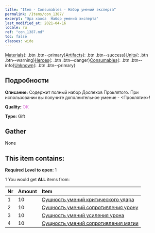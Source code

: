 ```yaml
---
title: "Item - Consumables - Набор умений эксперта"
permalink: /Items/con_1387/
excerpt: "Эра хаоса  Набор умений эксперта"
last_modified_at: 2021-04-16
locale: ru
ref: "con_1387.md"
toc: false
classes: wide
---
```

 [Materials](/ru/Items/){: .btn .btn--primary}[Artifacts](/ru/Items/Artifacts/){: .btn .btn--success}[Units](/ru/Items/Units/){: .btn .btn--warning}[Heroes](/ru/Items/Heroes/){: .btn .btn--danger}[Consumables](/ru/Items/Consumables/){: .btn .btn--info}[Unknown](/ru/Items/Unknown/){: .btn .btn--primary}

## Подробности
 **Описание:** Содержит полный набор Доспехов Проклятого. При использовании вы получите дополнительное умение - <Проклятие>!

 **Quality:** <span style="color: #DA70D6">OK</span>

 **Type:** Gift

## Gather

  None

## This item contains:

 **Required Level to open:** 1

 1 You would get **ALL** items  from:

  | Nr | Amount |     Item    |
  |:---|:-------|:------------|
  | 1 | 10 | [Сущность умений критического удара](/ru/Items/con_1115/) |  | 
  | 2 | 10 | [Сущность умений сопротивления урону](/ru/Items/con_1116/) |  | 
  | 3 | 10 | [Сущность умений усиления урона](/ru/Items/con_1117/) |  | 
  | 4 | 10 | [Сущность умений сопротивления магии](/ru/Items/con_1118/) |  | 
